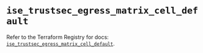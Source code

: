 # `ise_trustsec_egress_matrix_cell_default`

Refer to the Terraform Registry for docs: [`ise_trustsec_egress_matrix_cell_default`](https://registry.terraform.io/providers/ciscodevnet/ise/0.2.11/docs/resources/trustsec_egress_matrix_cell_default).
